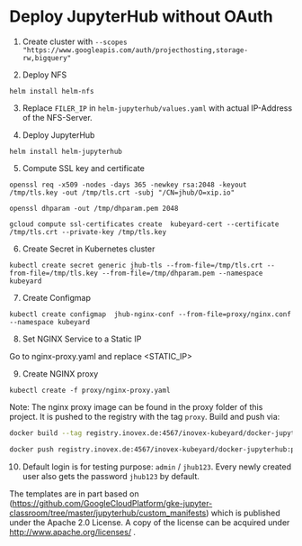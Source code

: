 # Deploy JupyterHub without OAuth

1) Create cluster with ```--scopes "https://www.googleapis.com/auth/projecthosting,storage-rw,bigquery"```

2) Deploy NFS

```helm install helm-nfs```

3) Replace ```FILER_IP``` in ```helm-jupyterhub/values.yaml``` with actual IP-Address of the NFS-Server.

4) Deploy JupyterHub

```helm install helm-jupyterhub```

5) Compute SSL key and certificate

```openssl req -x509 -nodes -days 365 -newkey rsa:2048 -keyout /tmp/tls.key -out /tmp/tls.crt -subj "/CN=jhub/O=xip.io"```

```openssl dhparam -out /tmp/dhparam.pem 2048```

```gcloud compute ssl-certificates create  kubeyard-cert --certificate /tmp/tls.crt --private-key /tmp/tls.key```

6) Create Secret in Kubernetes cluster

```kubectl create secret generic jhub-tls --from-file=/tmp/tls.crt --from-file=/tmp/tls.key --from-file=/tmp/dhparam.pem --namespace kubeyard```

7) Create Configmap

```kubectl create configmap  jhub-nginx-conf --from-file=proxy/nginx.conf --namespace kubeyard```

8) Set NGINX Service to a Static IP

Go to nginx-proxy.yaml and replace <STATIC_IP>

9) Create NGINX proxy

```kubectl create -f proxy/nginx-proxy.yaml```

Note: The nginx proxy image can be found in the proxy folder of this project. It is pushed to the registry with the tag ```proxy```. Build and push via:

```sh
docker build --tag registry.inovex.de:4567/inovex-kubeyard/docker-jupyterhub:proxy proxy\

docker push registry.inovex.de:4567/inovex-kubeyard/docker-jupyterhub:proxy\
```

10) Default login is for testing purpose: ```admin``` / ```jhub123```. Every newly created user also gets the password ```jhub123``` by default.


The templates are in part based on (https://github.com/GoogleCloudPlatform/gke-jupyter-classroom/tree/master/jupyterhub/custom_manifests) which is published under the Apache 2.0 License. A copy of the license can be acquired under http://www.apache.org/licenses/ .

